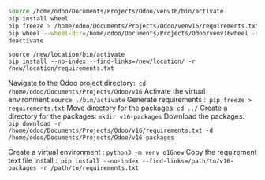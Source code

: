 ``` bash
source /home/odoo/Documents/Projects/Odoo/venv16/bin/activate
pip install wheel
pip freeze > /home/odoo/Documents/Projects/Odoo/venv16/requirements.txt
pip wheel --wheel-dir=/home/odoo/Documents/Projects/Odoo/venv16wheel -r /home/odoo/Documents/Projects/Odoo/venv16/requirements.txt
deactivate
```


```
source /new/location/bin/activate
pip install --no-index --find-links=/new/location/ -r /new/location/requirements.txt
```


Navigate to the Odoo project directory:` cd /home/odoo/Documents/Projects/Odoo/v16`
Activate the virtual environment:`source ./bin/activate`
Generate requirements :` pip freeze > requirements.txt`
Move directory for the packages: `cd ../`
Create a directory for the packages: `mkdir v16-packages`
Download the packages: `pip download -r /home/odoo/Documents/Projects/Odoo/v16/requirements.txt -d /home/odoo/Documents/Projects/Odoo/v16-packages`


Create a virtual environment : `python3 -m venv o16new`
Copy the requirement text file
Install :` pip install --no-index --find-links=/path/to/v16-packages -r /path/to/requirements.txt`
